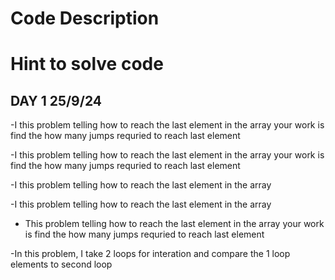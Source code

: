 # Code Description

# Hint to solve code

## DAY 1 25/9/24

  -I  this problem telling how to reach the last element in the array
   your work is find the how many jumps requried to reach last element 


  -I  this problem telling how to reach the last element in the array
   your work is find the how many jumps requried to reach last element 


  -I  this problem telling how to reach the last element in the array

  -I  this problem telling how to reach the last element in the array
  - This problem telling how to reach the last element in the array
    your work is find the how many jumps requried to reach last element 


  -In this problem, I take 2 loops for interation and compare the 1 loop elements to second loop
    
